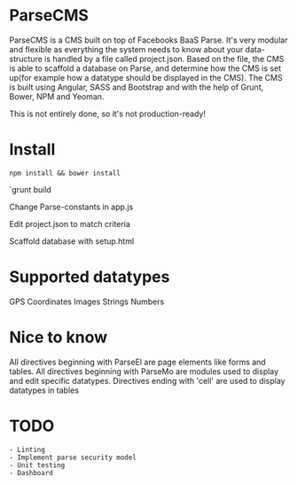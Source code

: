 # ParseCMS

ParseCMS is a CMS built on top of Facebooks BaaS Parse. It's very modular and flexible as everything the system needs to know about your data-structure is handled by a file called project.json. Based on the file, the CMS is able to scaffold a database on Parse, and determine how the CMS is set up(for example how a datatype should be displayed in the CMS). The CMS is built using Angular, SASS and Bootstrap and with the help of Grunt, Bower, NPM and Yeoman.

This is not entirely done, so it's not production-ready!

# Install

`npm install && bower install`

`grunt build

Change Parse-constants in app.js

Edit project.json to match criteria

Scaffold database with setup.html

# Supported datatypes
GPS Coordinates
Images
Strings
Numbers

# Nice to know

All directives beginning with ParseEl are page elements like forms and tables.
All directives beginning with ParseMo are modules used to display and edit specific datatypes.
Directives ending with 'cell' are used to display datatypes in tables

# TODO
    - Linting
    - Implement parse security model
    - Unit testing
    - Dashboard